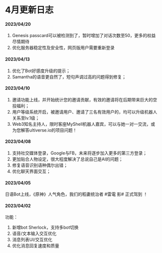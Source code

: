 # 4月更新日志

#### 2023/04/20&#x20;

1. Genesis passcard可以被检测到了，暂时增加了对话次数至50，更多的权益尽情期待
2. 优化服务器稳定性及安全性，网页版用户需要重新登录

#### 2023/04/13

1. 优化了Bot好感度升级的提示；
2. Samantha的语音更自然了，短句声调过高的问题得到修复；

#### 2023/04/10

1. 邀请功能上线，并开始统计您的邀请贡献，有效的邀请将在后期带来巨大的空投福利；
2. 用户等级系统开启，被邀请用户、邀请了三名有效用户的，均可以升级机器人关系至lv.1级；
3. Web3知名主持人，限时客座MyShell机器人嘉宾，可以与她一对一交流，或为您解答ultiverse.io的项目问题！

#### 2023/04/08

1. 支持社交媒体登录，Google与FB，未来将逐步加入更多的第三方登录；&#x20;
2. 更加贴合人物设定，很大程度解决了总说自己是AI的问题；&#x20;
3. 修复语音识别语种偶尔出错；&#x20;
4. 优化聊天界面交互；

#### 2023/04/05

日语Bot上线，《原神》人气角色，我们的稻妻统治者 #雷電 影# 正式驾到 ！

#### 2023/04/02

功能：

1. 新增bot Sherlock，支持多bot切换&#x20;
2. 语音/文本输入交互优化&#x20;
3. 消息列表UI/交互优化&#x20;
4. 优化消息回复速度和质量
